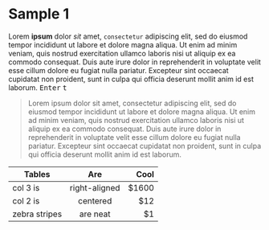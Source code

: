 # Sample 1
Lorem **ipsum** dolor _sit_ amet, `consectetur` adipiscing elit, sed do eiusmod tempor incididunt ut
labore et dolore magna aliqua. Ut enim ad minim veniam, quis nostrud exercitation ullamco laboris
nisi ut aliquip ex ea commodo consequat. Duis aute irure dolor in reprehenderit in voluptate velit
esse cillum dolore eu fugiat nulla pariatur. Excepteur sint occaecat cupidatat non proident, sunt in
culpa qui officia deserunt mollit anim id est laborum. <kbd>Enter</kbd> <kbd>t</kbd>

> Lorem ipsum dolor sit amet, consectetur adipiscing elit, sed do eiusmod tempor incididunt ut
> labore et dolore magna aliqua. Ut enim ad minim veniam, quis nostrud exercitation ullamco
> laboris nisi ut aliquip ex ea commodo consequat. Duis aute irure dolor in reprehenderit in
> voluptate velit esse cillum dolore eu fugiat nulla pariatur. Excepteur sint occaecat cupidatat
> non proident, sunt in culpa qui officia deserunt mollit anim id est laborum.

| Tables        | Are           | Cool  |
| ------------- |:-------------:| -----:|
| col 3 is      | right-aligned | $1600 |
| col 2 is      | centered      |   $12 |
| zebra stripes | are neat      |    $1 |
